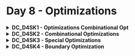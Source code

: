 # Day 8 - Optimizations

<details>
  <summary><b>DC_D4SK1 - Optimizations Combinational Opt</b></summary>

  **Optimization goals**
      - Cost function based optimizations.
        - Optimization till the cost is met.
        - Over optimization of one goal will harm other goals.
        - Goals for synthesis.
            - Meet timing
            - Meet Area
            - Meet Power
  - **Combinational Optimizations**
    - Squeezing the logic to get the most optimised design
      - Area and Power savings
    - Constant Propagation
      - Direct Optimisaton
    - Boolean Logic Optimisation
      - К-Мар
      - Quine McKluskey

    **Constant Propagation**
    <img width="1109" alt="Screenshot 2024-10-29 at 10 19 43 PM" src="https://github.com/user-attachments/assets/5956def8-a5e1-4fa2-9443-480d12e6caf1">

    **Boolean Logic Optimization**
    <img width="1272" alt="Screenshot 2024-10-29 at 10 20 32 PM" src="https://github.com/user-attachments/assets/d854f4c9-d245-4481-a322-1d71cf79adfd">

    **Resource Sharing**
    <img width="1237" alt="Screenshot 2024-10-29 at 10 21 00 PM" src="https://github.com/user-attachments/assets/b431cbcb-6de1-41dd-aceb-97b82b68b929">

    **Logic Sharing**
    <img width="1289" alt="Screenshot 2024-10-29 at 10 21 51 PM" src="https://github.com/user-attachments/assets/896c5612-e8f0-4bc0-8685-b6761c987e91">

    **Balanced Vs Preferential Implementation**
    <img width="1426" alt="Screenshot 2024-10-29 at 10 22 54 PM" src="https://github.com/user-attachments/assets/d56698b1-eccc-4743-8f3a-f0d5a2050b75">

  - **Sequential Optimizations**
    - Basic
      - Sequential Constant propagation
      - Retiming
      - Unused Flop removal
      - Clock Gating
    - Advanced [Not covered as part of Lab]
      - State optimisation
      - Sequential Logic Cloning (Floor Plan Aware Synthesis)

  **Example 1**
  <img width="1023" alt="Screenshot 2024-10-29 at 10 25 54 PM" src="https://github.com/user-attachments/assets/c4a04a7b-a396-493c-8759-c162c25d9192">

  **Example 2**
  <img width="1281" alt="Screenshot 2024-10-29 at 10 42 07 PM" src="https://github.com/user-attachments/assets/e40b25a5-fdd0-49e3-89b5-1aca04a4d8ef">

  **Example 3**
  <img width="1415" alt="Screenshot 2024-10-29 at 10 42 50 PM" src="https://github.com/user-attachments/assets/f2362ad9-f3df-4c78-b27b-bd74a0d06d7e">

  **Example 4**
  <img width="1229" alt="Screenshot 2024-10-29 at 11 06 09 PM" src="https://github.com/user-attachments/assets/aa6829d9-be61-46a1-902b-03e300258625">

  **Optimization of unloaded outputs**
  <img width="1440" alt="Screenshot 2024-10-29 at 11 07 42 PM" src="https://github.com/user-attachments/assets/9d85ddc8-fd96-489a-a2bd-516eac50ff48">

  **Controlling sequential optimizations in DC**
    ```tcl 
    compile_seqmap_propagate_constants
    compile_delete_unloaded_sequential_cells
    compile_register_replication
    ```verilog
    module opt_check (input a , input b, 
wire a 1; assign yl = a?b: 1'b0;|
assign y2 = ~( (a_l&b) | c) :
assign a_1 =


</details>

<details>
  <summary><b>DC_D4SK2 - Combinational Optimizations</b></summary>
  
  - Combinational Optimizations
    **opt_check.v**
    ```verilog
    module opt_ check (input a , input b , input c , output y1 , output y2; 
    wire a_1;
    assign yl =a?b:1'b0;
    assign y2 = ~( (a_l&b) | c);
    assign a_1 = 1'b0;
    endmodule
    ```
    **Expected output**
    <img width="501" alt="Screenshot 2024-10-30 at 12 04 16 AM" src="https://github.com/user-attachments/assets/358d5040-3095-4ad9-a0eb-a298dc25b85a">

      **Design Vision output**
    <img width="318" alt="Screenshot 2024-10-30 at 12 04 54 AM" src="https://github.com/user-attachments/assets/31d1fb30-0217-4be4-aa15-3d27d4fb01d2">


  - Resource Sharing Optimizations

    `resource_sharing_mult_check.v`
    ```verilog
    module resource sharing mult check (input [3:0] b, input [3:0] c, input [3:0] d, output [7:0] y , input sel);
      assign y = sel? (a*b) : (c*d) ;
    endmodule
    ```
    <img width="808" alt="Screenshot 2024-10-30 at 12 11 10 AM" src="https://github.com/user-attachments/assets/ec9ec35d-5d1f-45b8-88fa-462b369a7951">

    **Design Vision Output**
    <img width="617" alt="Screenshot 2024-10-30 at 12 11 25 AM" src="https://github.com/user-attachments/assets/1e9fb541-1e91-4355-8dda-4ce0e26040ca">

    **compile_ultra results**
    <img width="326" alt="Screenshot 2024-10-30 at 12 13 01 AM" src="https://github.com/user-attachments/assets/d91e81db-a305-47c5-8436-3c3c8115838b">
    
    <img width="842" alt="Screenshot 2024-10-30 at 12 13 38 AM" src="https://github.com/user-attachments/assets/b3a22317-b59e-4567-857b-0bf9e71ca330">

  - Sequential Optimizations

    **dff_const1.v**
    ```verilog
    module dff constl(input clk, input reset, output reg q);
    always @(posedge clk, posedge reset)
    begin
      if (reset)
        q <= 1'b0;
      else
        q = 1'b1;
      end
    endmodule
    ```

    **dff_const2.v**
    ```verilog
    module dff const2(input clk, input reset, output reg q) ;
    always @(posedge clk, posedge reset)
    begin
      if (reset)
        q <= 1'b1;
      else
        q < 1'b1;
      end
    endmodule
    ```
    <img width="578" alt="Screenshot 2024-10-30 at 12 29 51 AM" src="https://github.com/user-attachments/assets/5cd768b7-637e-487d-b77f-25c5749cbfcb">
    
    <img width="624" alt="Screenshot 2024-10-30 at 12 34 20 AM" src="https://github.com/user-attachments/assets/cc9c92ff-ce90-46db-a349-07ce5729bbfc">
    <img width="652" alt="Screenshot 2024-10-30 at 12 36 01 AM" src="https://github.com/user-attachments/assets/6d602328-2631-43a0-a827-f30294a692e6">

</details>

<details>
  <summary><b>DC_D4SK3 - Special Optimizations</b></summary>
  
  - Special Optimizations
    
  - How Paths are Timed (MCP - Multicycle Paths)
    
</details>

<details>
  <summary><b>DC_D4SK4 - Boundary Optimization</b></summary>
  
  - Boundary Optimization
  - Register Retiming
  - Isolating Output Ports
  - Multicycle Path Optimization
</details>
